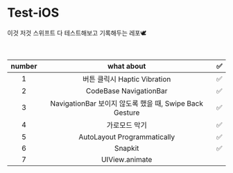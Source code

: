 # Test-iOS
이것 저것 스위프트 다 테스트해보고 기록해두는 레포🕊

<br>

| number   |      what about      |  ✅ |
|:----------:|:-------------:|:------:|
| 1 |  버튼 클릭시 Haptic Vibration | ✅ |
| 2 |    CodeBase NavigationBar   | ✅  |
| 3 | NavigationBar 보이지 않도록 했을 때, Swipe Back Gesture |   ✅  |
| 4 | 가로모드 막기 |   ✅  |
| 5 | AutoLayout Programmatically |  ✅   |
| 6 | Snapkit |   ✅  |
| 7 | UIView.animate |   |

